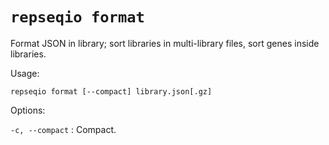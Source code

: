 # `repseqio format`

Format JSON in library; sort libraries in multi-library files, sort genes inside libraries.

Usage: 

```
repseqio format [--compact] library.json[.gz]
```

Options:

`-c, --compact`
: Compact.
